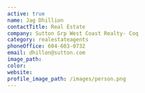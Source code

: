 ```yaml
---
active: true
name: Jag Dhillion
contactTitle: Real Estate
company: Sutton Grp West Coast Realty- Coq
category: realestateagents
phoneOffice: 604-603-0732
email: dhillon@sutton.com
image_path:
color:
website:
profile_image_path: /images/person.png
---
```



